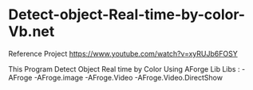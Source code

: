 # Detect-object-Real-time-by-color-Vb.net
Reference Project
https://www.youtube.com/watch?v=xyRUJb6FOSY

This Program Detect Object Real time by Color Using AForge Lib
Libs :
     -AFroge
     -AFroge.image
     -AFroge.Video
     -AFroge.Video.DirectShow
     
